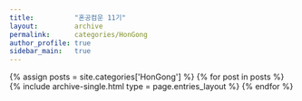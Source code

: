```yaml
---
title:          "혼공컴운 11기"
layout:         archive
permalink:      categories/HonGong
author_profile: true
sidebar_main:   true
---
```


{% assign posts = site.categories['HonGong'] %}
{% for post in posts %} {% include archive-single.html type = page.entries_layout %} {% endfor %}
